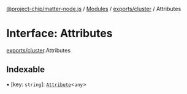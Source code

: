 [@project-chip/matter-node.js](../README.md) / [Modules](../modules.md) / [exports/cluster](../modules/exports_cluster.md) / Attributes

# Interface: Attributes

[exports/cluster](../modules/exports_cluster.md).Attributes

## Indexable

▪ [key: `string`]: [`Attribute`](../modules/exports_cluster.md#attribute)<`any`\>
